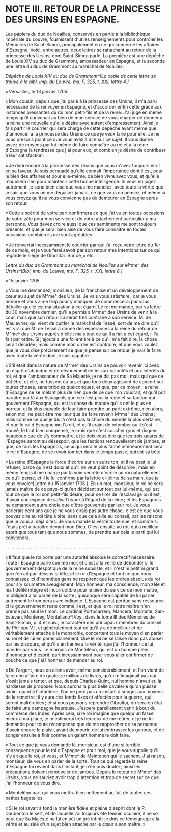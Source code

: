 # NOTE III. RETOUR DE LA PRINCESSE DES URSINS EN ESPAGNE.

Les papiers du duc de Noailles, conservés en partie à la bibliothèque
impériale du Louvre, fournissent d'utiles renseignements pour contrôler les
Mémoires de Saint-Simon, principalement en ce qui concerne les affaires
d'Espagne. Voici, entre autres, deux lettres se rattachant au retour de la
princesse des Ursins, dont Saint-Simon parle. La première est une dépêche de
Louis XIV au duc de Grammont, ambassadeur en Espagne, et la seconde une lettre
du duc de Grammont au maréchal de Noailles.

*Dépêche de Louis XIV au duc de Grammont^[La copie de cette lettre se trouve
à la bibl. imp. du Louvre, ms. F, 325, t. XXI, lettre 4.]*

« Versailles, le 13 janvier 1705.

« Mon cousin, depuis que j'ai parlé à la princesse des Ursins, il m'a paru
nécessaire de la renvoyer en Espagne, et d'accorder enfin cette grâce aux
instances pressantes du roi mon petit-fils et de la reine. J'ai jugé en même
temps qu'il convenait au bien de mon service de vous charger de donner à la
reine une nouvelle qu'elle désire avec autant d'empressement. Ainsi je fais
partir le courrier qui sera chargé de cette dépêche avant même que d'annoncer
à la princesse des Ursins ce que je veux faire pour elle. Je ne vous prescris
point ce que vous avez à dire sur ce sujet. Il vous donne assez de moyens par
lui-même de faire connaître au roi et à la reine d'Espagne la tendresse que
j'ai pour eux, et combien je désire de contribuer à leur satisfaction.

« Je dirai encore à la princesse des Ursins que vous m'avez toujours écrit en
sa faveur. Je suis persuadé qu'elle connaît l'importance dont il est, pour le
bien des affaires et pour elle-même, de bien vivre avec vous, et qu'elle
n'oubliera rien pour maintenir cette bonne intelligence. Si vous en jugez
autrement, je serai bien aise que vous me mandiez, avec toute la vérité que je
sais que vous ne me déguisez jamais, ce que vous en pensez, et même si vous
croyez qu'il ne vous convienne pas de demeurer en Espagne après son retour.

« Cette sincérité de votre part confirmera ce que j'ai vu en toutes occasions
de votre zèle pour mon service et de votre attachement particulier à ma
personne. Vous devez croire aussi que ces sentiments me sont toujours
présents, et que je serai bien aise de vous faire connaître en toutes
occasions combien ils me sont agréables.

« Je renverrai incessamment le courrier par qui j'ai reçu votre lettre du 1er
de ce mois, et je vous ferai savoir par son retour mes intentions sur ce qui
regarde le siège de Gibraltar. Sur ce, » etc.

*Lettre du duc de Grammont au maréchal de Noailles sur M^me^ des Ursins^[Bibl,
imp. du Louvre, ms. F, 325, t. XXI, lettre 8.]*

« 15 janvier 1705.

« Vous me demandez, monsieur, de la franchise et un développement de cœur au
sujet de M^me^ des Ursins. Je vais vous satisfaire ; car je vous honore et vous
aime trop pour y manquer. Je commencerai par vous détailler quelle est ma
situation à cet égard. Le roi me mande, par sa lettre du 30 novembre dernier,
qu'il a permis à M^me^ des Ursins de venir à la cour, mais que son retour ici
serait très contraire à son service. M. de Maulevrier, qui vient de quitter le
maréchal de Tessé, sort de me dire qu'il est vrai que
M. de Tessé a donné des espérances à la reine du retour de M^me^ des Ursins
auprès d'elle ; mais tout ce qu'il a fait à cet égard, il l'a fait par
ordre. Si j'ajoutais une foi entière à ce qu'il m'a fait dire, la chose serait
décidée ; mais comme mon ordre est contraire, et que vous voulez que je vous
dise précisément ce que je pense sur ce retour, je vais le faire avec toute la
vérité dont je suis capable.

« S'il était dans la nature de M^me^ des Ursins de pouvoir revenir ici avec un
esprit d'abandon et de dévouement entier aux volontés et aux intérêts du roi,
et que l'ambassadeur de Sa Majesté, je ne dis pas moi, mais qui que ce pût
être, et elle, ne fussent qu'un, et que tous deux agissent de concert sur
toutes choses, sans bricoles quelconques, et que, par ce moyen, la reine
d'Espagne ne se mêlant plus de rien que de ce que l'on voudrait, et qu'il pût
paraître par là aux Espagnols que ce n'est plus la reine et sa faction qui
gouvernent l'Espagne, qui est la chose du monde qu'ils ont le plus en horreur,
et la plus capable de leur faire prendre un parti extrême, rien alors, selon
moi, ne peut être meilleur que de faire revenir M^me^ des Ursins ; mais comme ce
que je dis là n'est pas la chose du monde la plus certaine, et que le roi
d'Espagne me l'a dit, et qu'il craint de retomber où il s'est trouvé, le tout
bien compensé, je crois que c'est coucher gros et risquer beaucoup que de s'y
commettre, et je dois vous dire que les trois quarts de l'Espagne seront au
désespoir, que les factions renouvelleront de jambes, et que, de tous les
Espagnols, celui qui sera le plus fâché intérieurement sera le roi d'Espagne,
de se revoir tomber dans le temps passé, qui est sa bête.

« La reine d'Espagne le force d'écrire sur un autre ton, et il ne peut le lui
refuser, parce qu'il est doux et qu'il ne veut point de désordre ; mais en même
temps il me charge par la voie secrète d'écrire au roi naturellement ce qu'il
pense, et il le lui confirme par la lettre ci-jointe de sa main, que je vous
envoie^[Lettre du 15 janvier 1705.]. En un mot, monsieur, le roi ne sera
jamais maître de ce pays-ci qu'en décidant sur tout par lui-même, qui est tout
ce que le roi son petit-fils désire, pour se tirer de l'esclavage où il est,
d'avoir une espèce de *salve l'honor* à l'égard de la reine ; et les Espagnols
ne demandent autre choie que d'être gouvernés par leur roi. Je vous parlerais
cent ans que je ne vous dirais pas autre chose ; c'est ce que vous pouvez dire
au roi tête à tête, sans que cela aille au conseil, par les raisons que je
vous ai déjà dites. Je vous mande la vérité toute nue, et comme si j'étais
prêt à paraître devant mon Dieu. C'est ensuite au roi, qui a meilleur esprit
que tous tant que nous sommes, de prendre sur cela le parti qui lui
conviendra.

. . . . . . . . . . . . . . . . . . . . . . . . . . . . . . . . . . . . . . . . . . .

« Il faut que le roi porte par une autorité absolue le correctif nécessaire.
Toute l'Espagne parle comme moi, et c'est à la veille de débonder si le
gouvernement despotique de la reine subsiste, et il n'est ni petit ni grand
qui n'en ait par-dessus la tête, et le roi d'Espagne et tout ce que vous
connaissez ici d'honnêtes gens ne respirent que les ordres absolus du roi pour
s'y soumettre aveuglément. Mon honneur, ma conscience, mon zèle et nia
fidélité intègre et incorruptible pour le bien du service de mon maître,
m'obligent à lui parler de la sorte ; quiconque sera capable de lui parler
autrement le trompera avec indignité. L'Espagne est perdue sans ressource ci
le gouvernement reste comme il est, et que le roi notre maître n'en prenne pas
seul le timon. Le cardinal Portocarrero, Mancera, Montalte, San-Estevan,
Monterey, Montellano^[Voy., dans le tome III des Mémoires de Saint-Simon, p.
4 et suiv., le caractère des principaux membres du conseil de Philippe V.], et
généralement tout ce qu'il y a de meilleur et de véritablement attaché à la
monarchie, concertent tous le moyen d'en parler au roi et de lui en parler
clairement. Que le roi ne se laisse donc pas abuser par les discours, et qu'il
s'en tienne à la vérité, que j'ai l'honneur de lui mander par vous. Le marquis
de Monteléon, qui est un homme plein d'honneur et d'esprit, part incessamment
pour vous aller confirmer de bouche ce que j'ai l'honneur de mander au roi.

« De l'argent, nous en allons avoir, même considérablement, et l'on vient de
faire une affaire de quatorze millions de livres, qu'on n'imaginait pas qui
s'osât jamais tenter, et que, depuis Charles-Quint, nul homme n'avait eu la
hardiesse de proposer. Nous aurons la plus belle cavalerie qu'on puisse avoir ;
quant à l'infanterie, l'on ne perd pas un instant à songer aux moyens de la
remettre ; il y aura des fonds fixes et affectés pour la guerre, qui seront
inaltérables ; et si nous pouvons reprendre Gibraltar, on sera en état de faire
une campagne heureuse. J'espère pareillement venir à bout du commerce des
Indes. Après cela, si le roi imagine que quelqu'un fasse mieux à ma place, je
m'estimerai très heureux de me retirer, et je ne lui demande pour toute
récompense que de me rapprocher de sa personne, d'avoir encore le plaisir,
avant de mourir, de lui embrasser les genoux, et de songer ensuite à finir
comme un galant homme le doit faire.

« Tout ce que je vous demande là, monsieur, est d'une si terrible conséquence
pour le roi d'Espagne et pour moi, que je vous supplie qu'il n'y ait que le
roi, et vous, et M^me^ de Maintenon qui le sachent. J'ai raison, monsieur, de
vous en parler de la sorte. Tout ce qui regarde la reine d'Espagne lui revient
dans l'instant, je n'en puis douter ; ainsi les précautions doivent renouveler
de jambes. Depuis le retour de M^me^ des Ursins, vous ne sauriez avoir trop
d'attention et trop de secret sur ce que j'ai l'honneur de vous dire.

« Monteléon part qui vous mettra bien nettement au fait de toutes ces petites
bagatelles.

« Si le roi savait à fond la manière fidèle et pleine d'esprit dont le P.
Daubenton le sert, et de laquelle j'ai toujours été témoin oculaire, il ne se
peut que Sa Majesté ne lui en sût un gré infini : je dois ce témoignage à la
vérité et au zèle d'un sujet bien attaché par le cœur à son maître. »

